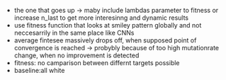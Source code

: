 - the one that goes up -> maby include lambdas parameter to fitness or increase n_last to get more interesinng and dynamic results
- use fitness function that looks at smiley pattern globally and not neccesarrily in the same place like CNNs
- average fintesee massively drops off, when supposed point of convergence is reached -> probybly because of too high mutationrate change, when no improvement is detected
- fitness: no camparison between differnt targets possible
- baseline:all white